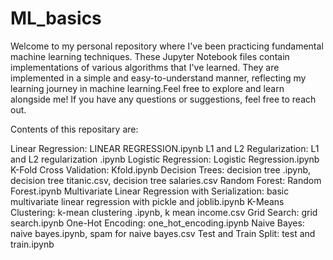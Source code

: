 # ML_basics
Welcome to my personal repository where I've been practicing fundamental machine learning techniques. These Jupyter Notebook files contain implementations of various algorithms that I've learned. They are implemented in a simple and easy-to-understand manner, reflecting my learning journey in machine learning.Feel free to explore and learn alongside me! If you have any questions or suggestions, feel free to reach out. 

Contents of this repositary are:

Linear Regression: LINEAR REGRESSION.ipynb
L1 and L2 Regularization: L1 and L2 regularization .ipynb
Logistic Regression: Logistic Regression.ipynb
K-Fold Cross Validation: Kfold.ipynb
Decision Trees: decision tree .ipynb, decision tree titanic.csv, decision tree salaries.csv
Random Forest: Random Forest.ipynb
Multivariate Linear Regression with Serialization: basic multivariate linear regression with pickle and joblib.ipynb
K-Means Clustering: k-mean clustering .ipynb, k mean income.csv
Grid Search: grid search.ipynb
One-Hot Encoding: one_hot_encoding.ipynb
Naive Bayes: naive bayes.ipynb, spam for naive bayes.csv
Test and Train Split: test and train.ipynb
